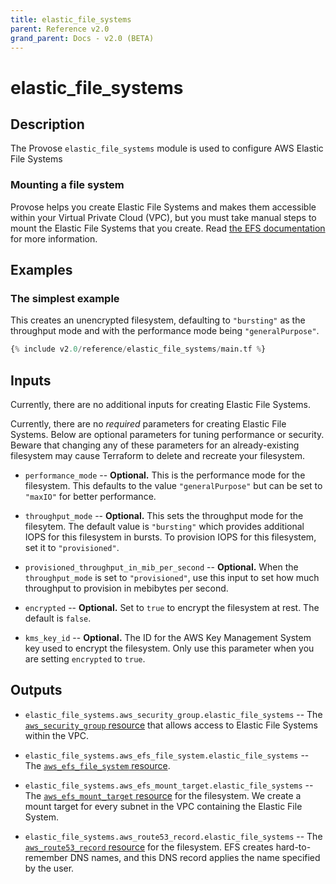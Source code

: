 ```yaml
---
title: elastic_file_systems
parent: Reference v2.0
grand_parent: Docs - v2.0 (BETA)
---
```


# elastic_file_systems

## Description

The Provose `elastic_file_systems` module is used to configure AWS Elastic File Systems

### Mounting a file system

Provose helps you create Elastic File Systems and makes them accessible within your Virtual Private Cloud (VPC), but you must take manual steps to mount the Elastic File Systems that you create. Read [the EFS documentation](https://docs.aws.amazon.com/efs/latest/ug/mounting-fs.html) for more information.

## Examples

### The simplest example

This creates an unencrypted filesystem, defaulting to `"bursting"` as the throughput mode and with the performance mode being `"generalPurpose"`.

```terraform
{% include v2.0/reference/elastic_file_systems/main.tf %}
```

## Inputs

Currently, there are no additional inputs for creating Elastic File Systems.

Currently, there are no *required* parameters for creating Elastic File Systems. Below are optional parameters for tuning performance or security. Beware that changing any of these parameters for an already-existing filesystem may cause Terraform to delete and recreate your filesystem.


 - `performance_mode` -- **Optional.** This is the performance mode for the filesystem. This defaults to the value `"generalPurpose"` but can be set to `"maxIO"` for better performance.

 - `throughput_mode` -- **Optional.** This sets the throughput mode for the filesytem. The default value is `"bursting"` which provides additional IOPS for this filesystem in bursts. To provision IOPS for this filesystem, set it to `"provisioned"`.

 - `provisioned_throughput_in_mib_per_second` -- **Optional.** When the `throughput_mode` is set to `"provisioned"`, use this input to set how much throughput to provision in mebibytes per second.

 - `encrypted` -- **Optional.** Set to `true` to encrypt the filesystem at rest. The default is `false`.

 - `kms_key_id` -- **Optional.** The ID for the AWS Key Management System key used to encrypt the filesystem. Only use this parameter when you are setting `encrypted` to `true`.

## Outputs

 - `elastic_file_systems.aws_security_group.elastic_file_systems` -- The [`aws_security_group` resource](https://registry.terraform.io/providers/hashicorp/aws/3.0.0/docs/resources/security_group) that allows access to Elastic File Systems within the VPC.

 - `elastic_file_systems.aws_efs_file_system.elastic_file_systems` -- The [`aws_efs_file_system` resource](https://registry.terraform.io/providers/hashicorp/aws/3.0.0/docs/resources/efs_file_system).

 - `elastic_file_systems.aws_efs_mount_target.elastic_file_systems` -- The [`aws_efs_mount_target` resource](https://registry.terraform.io/providers/hashicorp/aws/3.0.0/docs/resources/efs_mount_target) for the filesystem. We create a mount target for every subnet in the VPC containing the Elastic File System.

 - `elastic_file_systems.aws_route53_record.elastic_file_systems` -- The [`aws_route53_record` resource](https://registry.terraform.io/providers/hashicorp/aws/3.0.0/docs/resources/route53_record) for the filesystem. EFS creates hard-to-remember DNS names, and this DNS record applies the name specified by the user.